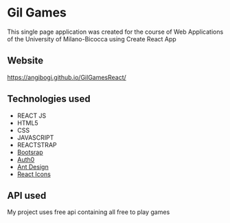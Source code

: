 <h1> Gil Games </h1>

<p>This single page application was created for the course of Web Applications of the University of Milano-Bicocca using Create React App</p>

<h2>Website </h2>

https://angibogi.github.io/GilGamesReact/

<h2>Technologies used </h2>
<ul>
<li>REACT JS </li>
<li>HTML5</li>
<li>CSS</li>
<li>JAVASCRIPT</li>
<li>REACTSTRAP</li>
<li><a href="https://react-bootstrap.github.io/">Bootsrap</a></li>
<li><a href="https://auth0.com/">Auth0</a></li>
<li><a href="https://ant.design/docs/react/introduce">Ant Design</a></li>
<li><a href="https://react-icons.github.io/react-icons/">React Icons</a></li>
</ul>



<h2>API used </h2>
<p> My project uses free api containing all free to play games </p> 

<pre>
<code
  API LINK: https://www.freetogame.com/api-doc
</code>
</pre>

